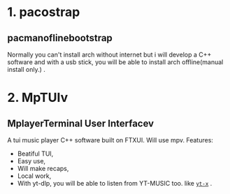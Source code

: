 # 1. pacostrap
## **pac**man**o**flineboot**strap**

Normally you can't install arch without internet but i will develop a C++ software and with a usb stick, you will be able to install arch offline(manual install only.) .

# 2. MpTUIv
## **M**player**Terminal User Interface**v

A tui music player C++ software built on FTXUI. Will use mpv. Features:

- Beatiful TUI,
- Easy use,
- Will make recaps,
- Local work,
- With yt-dlp, you will be able to listen from YT-MUSIC too. like [`yt-x`](https://github.com/Benexl/yt-x) .
